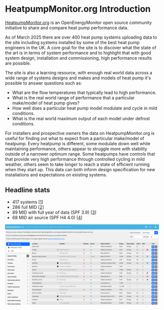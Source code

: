 # HeatpumpMonitor.org Introduction

[HeatpumpMonitor.org](https://heatpumpmonitor.org/) is an OpenEnergyMonitor open source community initiative to share and compare heat pump performance data.

As of March 2025 there are over 400 heat pump systems uploading data to the site including systems installed by some of the best heat pump engineers in the UK. A core goal for the site is to discover what the state of the art is in terms of system performance and to highlight that with good system design, installation and commissioning, high performance results are possible.

The site is also a learning resource, with enough real world data across a wide range of systems designs and makes and models of heat pump it's possible to answer questions such as:

- What are the flow temperatures that typically lead to high performance.
- What is the real world range of performance that a particular make/model of heat pump gives?
- How well does a particular heat pump model modulate and cycle in mild conditions.
- What is the real world maximum output of each model under defrost conditions.

For installers and prospective owners the data on HeatpumpMonitor.org is useful for finding out what to expect from a particular make/model of heatpump. Every heatpump is different, some modulate down well while maintaining performance, others appear to struggle more with stability outside of a narrower optimum range. Some heatpumps have controls that that provide very high performance through controlled cycling in mild weather, others seem to take longer to reach a state of efficient running when they start up. This data can both inform design specification for new installations and expectations on existing systems.


## Headline stats

- 417 systems [[1]](https://heatpumpmonitor.org/?period=all&minDays=0&other=1&hpint=1&errors=1)
- 286 full MID [[2]](https://heatpumpmonitor.org/?period=all&minDays=0)
- 89 MID with full year of data (SPF 3.9) [[3]](https://heatpumpmonitor.org/)
- 68 MID air source (SPF H4 4.0) [[4]](https://heatpumpmonitor.org/?filter=query:hp_type:air,boundary:h4)

![heatpumpmonitor.png](img/heatpumpmonitor.png)

